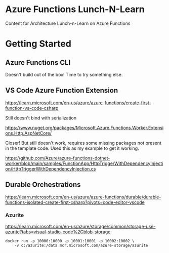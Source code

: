 # Azure Functions Lunch-N-Learn

Content for Architecture Lunch-n-Learn on Azure Functions

# Getting Started

## Azure Functions CLI

Doesn't build out of the box! Time to try something else.

## VS Code Azure Function Extension

https://learn.microsoft.com/en-us/azure/azure-functions/create-first-function-vs-code-csharp

Still doesn't bind with serialization

https://www.nuget.org/packages/Microsoft.Azure.Functions.Worker.Extensions.Http.AspNetCore/

Closer! But still doesn't work, requires some missing packages not present in the template code. Used this as my example to get it working.

https://github.com/Azure/azure-functions-dotnet-worker/blob/main/samples/FunctionApp/HttpTriggerWithDependencyInjection/HttpTriggerWithDependencyInjection.cs

## Durable Orchestrations

https://learn.microsoft.com/en-us/azure/azure-functions/durable/durable-functions-isolated-create-first-csharp?pivots=code-editor-vscode

### Azurite 

https://learn.microsoft.com/en-us/azure/storage/common/storage-use-azurite?tabs=visual-studio-code%2Cblob-storage

```
docker run -p 10000:10000 -p 10001:10001 -p 10002:10002 \
    -v c:/azurite:/data mcr.microsoft.com/azure-storage/azurite
```